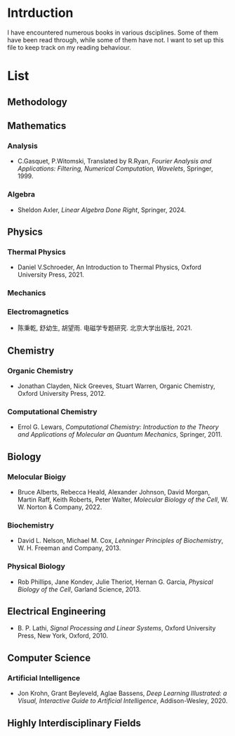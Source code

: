 # Intrduction 
I have encountered numerous books in various dsciplines. Some of them have been read through, while some of them have not. I want to set up this file to keep track on my reading behaviour.

# List
## Methodology
## Mathematics
### Analysis
* C.Gasquet, P.Witomski, Translated by R.Ryan, *Fourier Analysis and Applications: Filtering, Numerical Computation, Wavelets*, Springer, 1999.
### Algebra
* Sheldon Axler, *Linear Algebra Done Right*, Springer, 2024.
## Physics
### Thermal Physics
* Daniel V.Schroeder, An Introduction to Thermal Physics, Oxford University Press, 2021.
### Mechanics
### Electromagnetics
* 陈秉乾, 舒幼生, 胡望雨. 电磁学专题研究. 北京大学出版社, 2021.
## Chemistry
### Organic Chemistry
* Jonathan Clayden, Nick Greeves, Stuart Warren, Organic Chemistry, Oxford University Press, 2012.
### Computational Chemistry
* Errol G. Lewars, *Computational Chemistry: Introduction to the Theory and Applications of Molecular an Quantum Mechanics*, Springer, 2011.
## Biology
### Melocular Bioigy
* Bruce Alberts, Rebecca Heald, Alexander Johnson, David Morgan, Martin Raff, Keith Roberts, Peter Walter, *Molecular Biology of the Cell*, W. W. Norton & Company, 2022.
### Biochemistry
* David L. Nelson, Michael M. Cox, *Lehninger
Principles of Biochemistry*, W. H. Freeman and Company, 2013.
### Physical Biology
* Rob Phillips, Jane Kondev, Julie Theriot, Hernan G. Garcia, *Physical Biology
of the Cell*, Garland Science, 2013.
## Electrical Engineering
* B. P. Lathi, *Signal Processing and Linear Systems*, Oxford University Press, New York, Oxford, 2010. 
## Computer Science
### Artificial Intelligence
* Jon Krohn, Grant Beyleveld, Aglae Bassens, *Deep Learning Illustrated: a Visual, Interactive Guide to Artificial Intelligence*, Addison-Wesley, 2020.
## Highly Interdisciplinary Fields



